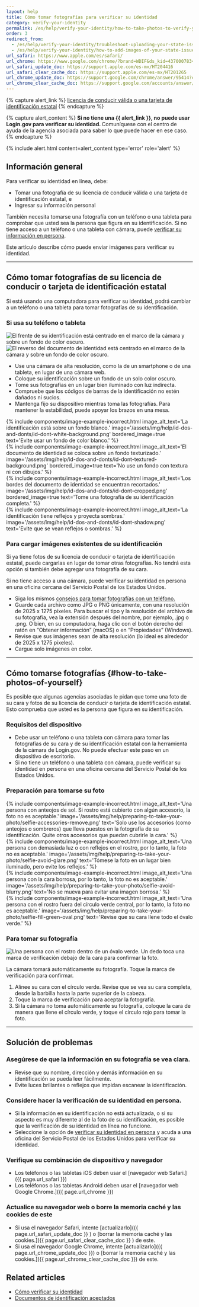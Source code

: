 ```yaml
---
layout: help
title: Cómo tomar fotografías para verificar su identidad
category: verify-your-identity
permalink: /es/help/verify-your-identity/how-to-take-photos-to-verify-your-identity/
order: 3
redirect_from:
  - /es/help/verify-your-identity/troubleshoot-uploading-your-state-issued-id/
  - /es/help/verify-your-identity/how-to-add-images-of-your-state-issued-id/
url_safari: https://www.apple.com/es/safari/
url_chrome: https://www.google.com/chrome/?brand=WDIF&ds_kid=43700078347700321&gad_source=1&gclid=CjwKCAjww_iwBhApEiwAuG6ccAvZWVPqrBawjLCJp6uWvrMplezDwWVR7AnWXZhu-4He4V3oXJBOrRoCtTwQAvD_BwE&gclsrc=aw.ds&hl=es
url_safari_update_doc: https://support.apple.com/es-mx/HT204416
url_safari_clear_cache_doc: https://support.apple.com/es-mx/HT201265
url_chrome_update_doc: https://support.google.com/chrome/answer/95414?co=GENIE.Platform%3DDesktop&hl=es
url_chrome_clear_cache_doc: https://support.google.com/accounts/answer/32050?co=GENIE.Platform%3DDesktop&hl=es-419
---
```


{% capture alert_link %}
  <a href="/es/help/verify-your-identity/accepted-identification-documents/" class="usa-link">licencia de conducir válida o una tarjeta de identificación estatal</a>
{% endcapture %}

{% capture alert_content %}
  <strong>
  Si no tiene una {{ alert_link }}, no puede usar Login.gov para verificar su identidad.
  </strong>
  Comuníquese con el centro de ayuda de la agencia asociada para saber lo que puede hacer en ese caso.
{% endcapture %}

{%
  include alert.html
  content=alert_content
  type='error'
  role='alert'
%}

## Información general

Para verificar su identidad en línea, debe:
 
* Tomar una fotografía de su licencia de conducir válida o una tarjeta de identificación estatal, e
* Ingresar su información personal

También necesita tomarse una fotografía con un teléfono o una tableta para comprobar que usted sea la persona que figura en su identificación. Si no tiene acceso a un teléfono o una tableta con cámara, puede [verificar su información en persona](/es/help/verify-your-identity/verify-your-identity-in-person/).

Este artículo describe cómo puede enviar imágenes para verificar su identidad.

---

## Cómo tomar fotografías de su licencia de conducir o tarjeta de identificación estatal

Si está usando una computadora para verificar su identidad, podrá cambiar a un teléfono o una tableta para tomar fotografías de su identificación.

### Si usa su teléfono o tableta

<div class="grid-row grid-gap margin-bottom-2">
  <div class="tablet:grid-col">
    <img alt="El frente de su identificación está centrado en el marco de la cámara y sobre un fondo de color oscuro." src="{{ site.baseurl }}/assets/img/help/id-dos-and-donts/id-do-front.png" />
  </div>
  <div class="tablet:grid-col">
    <img alt="El reverso del documento de identidad está centrado en el marco de la cámara y sobre un fondo de color oscuro." src="{{ site.baseurl }}/assets/img/help/id-dos-and-donts/id-do-back.png" />
  </div>
</div>

* Use una cámara de alta resolución, como la de un smartphone o de una tableta, en lugar de una cámara web.
* Coloque su identificación sobre un fondo de un solo color oscuro.
* Tome sus fotografías en un lugar bien iluminado con luz indirecta.
* Compruebe que los códigos de barras de la identificación no estén dañados ni sucios.
* Mantenga fijo su dispositivo mientras toma las fotografías. Para mantener la estabilidad, puede apoyar los brazos en una mesa.

<div class="grid-row grid-gap">
  <div class="tablet:grid-col">
    {%
      include components/image-example-incorrect.html
      image_alt_text='La identificación está sobre un fondo blanco.'
      image='/assets/img/help/id-dos-and-donts/id-dont-white-background.png'
      bordered_image=true
      text='Evite usar un fondo de color blanco.'
    %}
  </div>
  <div class="tablet:grid-col">
    {%
      include components/image-example-incorrect.html
      image_alt_text='El documento de identidad se coloca sobre un fondo texturizado.'
      image='/assets/img/help/id-dos-and-donts/id-dont-textured-background.png'
      bordered_image=true
      text='No use un fondo con textura ni con dibujos.'
    %}
  </div>
</div>
<div class="grid-row grid-gap">
  <div class="tablet:grid-col">
    {%
      include components/image-example-incorrect.html
      image_alt_text='Los bordes del documento de identidad se encuentran recortados.'
      image='/assets/img/help/id-dos-and-donts/id-dont-cropped.png'
      bordered_image=true
      text='Tome una fotografía de su identificación completa.'
    %}
  </div>
  <div class="tablet:grid-col">
    {%
      include components/image-example-incorrect.html
      image_alt_text='La identificación tiene reflejos y proyecta sombras.'
      image='/assets/img/help/id-dos-and-donts/id-dont-shadow.png'
      text='Evite que se vean reflejos o sombras.'
    %}
  </div>
</div>

### Para cargar imágenes existentes de su identificación

Si ya tiene fotos de su licencia de conducir o tarjeta de identificación estatal, puede cargarlas en lugar de tomar otras fotografías. No tendrá esta opción si también debe agregar una fotografía de su cara.

Si no tiene acceso a una cámara, puede verificar su identidad en persona en una oficina cercana del Servicio Postal de los Estados Unidos.

* Siga los mismos [consejos para tomar fotografías con un teléfono.](#si-usa-su-teléfono-o-tableta)
* Guarde cada archivo como JPG o PNG únicamente, con una resolución de 2025 x 1275 píxeles. Para buscar el tipo y la resolución del archivo de su fotografía, vea la extensión después del nombre, por ejemplo, .jpg o .png. O bien, en su computadora, haga clic con el botón derecho del ratón en “Obtener información” (macOS) o en “Propiedades” (Windows). 
* Revise que sus imágenes sean de alta resolución (lo ideal es alrededor de 2025 x 1275 píxeles).
* Cargue solo imágenes en color.

---

## Cómo tomarse fotografías {#how-to-take-photos-of-yourself}

Es posible que algunas agencias asociadas le pidan que tome una foto de su cara y fotos de su licencia de conducir o tarjeta de identificación estatal. Esto comprueba que usted es la persona que figura en su identificación.

### Requisitos del dispositivo

* Debe usar un teléfono o una tableta con cámara para tomar las fotografías de su cara y de su identificación estatal con la herramienta de la cámara de Login.gov. No puede efectuar este paso en un dispositivo de escritorio.
* Si no tiene un teléfono o una tableta con cámara, puede verificar su identidad en persona en una oficina cercana del Servicio Postal de los Estados Unidos.

### Preparación para tomarse su foto

<div class="grid-row grid-gap">
  <div class="tablet:grid-col">
    {%
      include components/image-example-incorrect.html
      image_alt_text='Una persona con anteojos de sol. Si rostro está cubierto con algún accesorio, la foto no es aceptable.'
      image='/assets/img/help/preparing-to-take-your-photo/selfie-accessories-remove.png'
      text='Solo use los accesorios (como anteojos o sombreros) que lleva puestos en la fotografía de su identificación. Quite otros accesorios que puedan cubrirle la cara.'
    %}
  </div>
  <div class="tablet:grid-col">
    {%
      include components/image-example-incorrect.html
      image_alt_text='Una persona con demasiada luz o con reflejos en el rostro, por lo tanto, la foto no es aceptable.'
      image='/assets/img/help/preparing-to-take-your-photo/selfie-avoid-glare.png'
      text='Tómese la foto en un lugar bien iluminado, pero evite los reflejos.'
    %}
  </div>
</div>
<div class="grid-row grid-gap">
  <div class="tablet:grid-col">
    {%
      include components/image-example-incorrect.html
      image_alt_text='Una persona con la cara borrosa, por lo tanto, la foto no es aceptable.'
      image='/assets/img/help/preparing-to-take-your-photo/selfie-avoid-blurry.png'
      text='No se mueva para evitar una imagen borrosa.'
    %}
  </div>
  <div class="tablet:grid-col">
    {%
      include components/image-example-incorrect.html
      image_alt_text='Una persona con el rostro fuera del círculo verde central, por lo tanto, la foto no es aceptable.'
      image='/assets/img/help/preparing-to-take-your-photo/selfie-fill-green-oval.png'
      text='Revise que su cara llene todo el óvalo verde.'
    %}
  </div>
</div>

### Para tomar su fotografía

<div class="grid-row grid-gap margin-bottom-2">
  <div class="tablet:grid-col">
    <img alt="Una persona con el rostro dentro de un óvalo verde. Un dedo toca una marca de verificación debajo de la cara para confirmar la foto." src="{{ site.baseurl }}/assets/img/help/preparing-to-take-your-photo/selfie-do-checkmark.png" />
  </div>
</div>

La cámara tomará automáticamente su fotografía. Toque la marca de verificación para confirmar.

1. Alinee su cara con el círculo verde. Revise que se vea su cara completa, desde la barbilla hasta la parte superior de la cabeza. 
2. Toque la marca de verificación para aceptar la fotografía.
3. Si la cámara no toma automáticamente su fotografía, coloque la cara de manera que llene el círculo verde, y toque el círculo rojo para tomar la foto.

---

## Solución de problemas

### Asegúrese de que la información en su fotografía se vea clara.
* Revise que su nombre, dirección y demás información en su identificación se pueda leer fácilmente.
* Evite luces brillantes o reflejos que impidan escanear la identificación.

### Considere hacer la verificación de su identidad en persona.
* Si la información en su identificación no está actualizada, o si su aspecto es muy diferente al de la foto de su identificación, es posible que la verificación de su identidad en línea no funcione.
* Seleccione la opción de [verificar su identidad en persona](/es/help/verify-your-identity/verify-your-identity-in-person/) y acuda a una oficina del Servicio Postal de los Estados Unidos para verificar su identidad.

### Verifique su combinación de dispositivo y navegador
* Los teléfonos o las tabletas iOS deben usar el [navegador web Safari.]({{ page.url_safari }})
* Los teléfonos o las tabletas Android deben usar el [navegador web Google Chrome.]({{ page.url_chrome }})

### Actualice su navegador web o borre la memoria caché y las cookies de este
* Si usa el navegador Safari, intente [actualizarlo]({{ page.url_safari_update_doc }} ) o [borrar la memoria caché y las cookies.]({{ page.url_safari_clear_cache_doc }} ) de este.
* Si usa el navegador Google Chrome, intente [actualizarlo]({{ page.url_chrome_update_doc }}) o [borrar la memoria caché y las cookies.]({{ page.url_chrome_clear_cache_doc }}) de este.

## Related articles

* [Cómo verificar su identidad](/es/help/verify-your-identity/how-to-verify-your-identity/)
* [Documentos de identificación aceptados](/es/help/verify-your-identity/accepted-identification-documents/)
